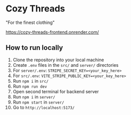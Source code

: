 # Cozy Threads 
"For the finest clothing"

https://cozy-threads-frontend.onrender.com/

## How to run locally
1. Clone the repository into your local machine
2. Create `.env` files in the `src/` and `server/` directories
3. For `server/.env`: `STRIPE_SECRET_KEY=<your_key_here>`
4. For `src/.env`: `VITE_STRIPE_PUBLIC_KEY=<your_key_here>`
5. Run `npm i` in `src/`
6. Run `npm run dev`
7. Open second terminal for backend server
8. Run `npm i` in `server/`
9. Run `npm start` in `server/`
10. Go to `http://localhost:5173/`


